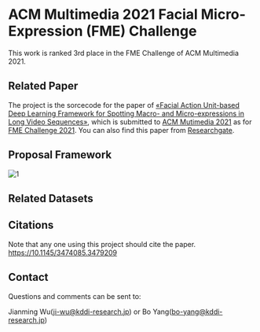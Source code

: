 # ACM Multimedia 2021 Facial Micro-Expression (FME) Challenge

This work is ranked 3rd place in the FME Challenge of ACM Multimedia 2021.

## Related Paper

The project is the sorcecode for the paper of [&laquo;Facial Action Unit-based Deep Learning Framework for Spotting Macro- and Micro-expressions in Long Video Sequences&raquo;](https://10.1145/3474085.3479209), which is submitted to [ACM Mutimedia 2021](https://2021.acmmm.org/) as for [FME Challenge 2021](https://megc2021.github.io/index.html). You can also find this paper from [Researchgate](https://www.researchgate.net/publication/353890502_Facial_Action_Unit-based_Deep_Learning_Framework_for_Spotting_Macro-and_Micro-expressions_in_Long_Video_Sequences).

  
## Proposal Framework
  
![1](https://user-images.githubusercontent.com/66990042/129430740-50653391-0c5d-47f9-a529-e0cf48b03f88.png)


## Related Datasets

    
## Citations

Note that any one using this project should cite the paper.
https://10.1145/3474085.3479209

  
## Contact
  
Questions and comments can be sent to:

Jianming Wu(ji-wu@kddi-research.jp) or Bo Yang(bo-yang@kddi-research.jp)


  


